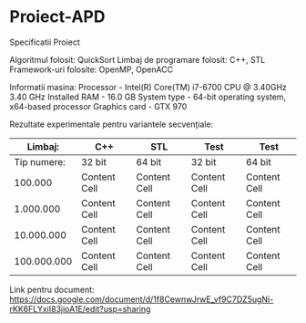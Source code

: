 # Proiect-APD

 Specificatii Proiect


Algoritmul folosit: QuickSort
Limbaj de programare folosit: C++, STL 
Framework-uri folosite: OpenMP, OpenACC

Informatii masina: 
Processor - Intel(R) Core(TM) i7-6700 CPU @ 3.40GHz   3.40 GHz
Installed RAM - 16.0 GB
System type - 64-bit operating system, x64-based processor
Graphics card - GTX 970

Rezultate experimentale pentru variantele secvențiale:

| Limbaj:  | C++ | STL | Test | Test |
| ------------- | ------------- |  ------------- |  ------------- |  ------------- |
| Tip numere:  | 32 bit | 64 bit | 32 bit | 64 bit |
| 100.000  | Content Cell  |  Content Cell  |  Content Cell  |  Content Cell  |
| 1.000.000  | Content Cell  |  Content Cell  |  Content Cell  |  Content Cell  |
| 10.000.000  | Content Cell  |  Content Cell  |  Content Cell  |  Content Cell  |
| 100.000.000  | Content Cell  |  Content Cell  |  Content Cell  |  Content Cell  |




Link pentru document:
https://docs.google.com/document/d/1f8CewnwJrwE_vf9C7DZ5ugNi-rKK6FLYxiI83jioA1E/edit?usp=sharing
